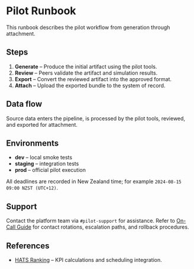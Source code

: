 # Pilot Runbook

This runbook describes the pilot workflow from generation through attachment.

## Steps

1. **Generate** – Produce the initial artifact using the pilot tools.
2. **Review** – Peers validate the artifact and simulation results.
3. **Export** – Convert the reviewed artifact into the approved format.
4. **Attach** – Upload the exported bundle to the system of record.

## Data flow

Source data enters the pipeline, is processed by the pilot tools,
reviewed, and exported for attachment.

## Environments

- **dev** – local smoke tests
- **staging** – integration tests
- **prod** – official pilot execution

All deadlines are recorded in New Zealand time; for example
`2024-08-15 09:00 NZST (UTC+12)`.

## Support

Contact the platform team via `#pilot-support` for assistance.
Refer to [On-Call Guide](on_call.md) for contact rotations, escalation paths, and rollback procedures.

## References

- [HATS Ranking](HATS_RANKING.md) – KPI calculations and scheduling integration.
